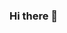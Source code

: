 ### Hi there 👋

<!--
**twiztidangel90/twiztidangel90** is a ✨ _rock collector rock hounder_ ✨ because its peaceful to me`README.md`:
 every rock is unique
- 🔭 I’m currently working on learning coding...
- 🌱 I’m currently learning Python ... 
- 👯 I’m looking to collaborate on anything...
- 🤔 I’m looking for help with nothing really...
- 💬 Ask me about whatever to ask...
- 📫 How to reach me: ... by my email twiztidangel90@gmail.com
- 😄 Pronouns: ...
- ⚡ Fun fact: no rock is the same they may have the same name but everyone of them is a mystery ...
-->
